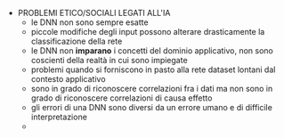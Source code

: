 - PROBLEMI ETICO/SOCIALI LEGATI ALL'IA
	- le DNN non sono sempre esatte
	- piccole modifiche degli input possono alterare drasticamente la classificazione della rete
	- le DNN non **imparano** i concetti del dominio applicativo, non sono coscienti della realtà in cui sono impiegate
	- problemi quando si forniscono in pasto alla rete dataset lontani dal contesto applicativo
	- sono in grado di riconoscere correlazioni fra i dati ma non sono in grado di riconoscere correlazioni di causa effetto
	- gli errori di una DNN sono diversi da un errore umano e di difficile interpretazione
	-